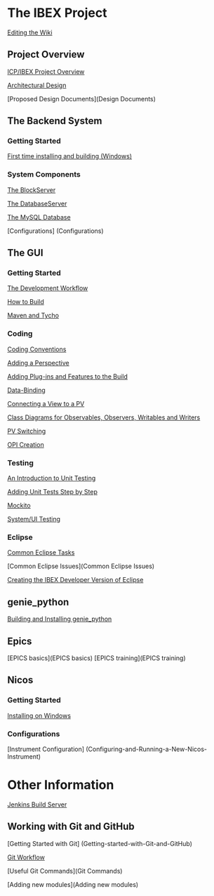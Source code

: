 # The IBEX Project #

[Editing the Wiki](Editing-the-Wiki)

## Project Overview ##

[ICP/IBEX Project Overview](https://github.com/ISISComputingGroup/IBEX/wiki)

[Architectural Design](High-Level-Architectural-Design)

[Proposed Design Documents](Design Documents)

## The Backend System ##

### Getting Started

[First time installing and building (Windows)](First-time-installing-and-building-(Windows))

### System Components

[The BlockServer](BlockServer)

[The DatabaseServer](The-DatabaseServer)

[The MySQL Database](The-MySQL-Database)

[Configurations] (Configurations)

## The GUI ##

### Getting Started

[The Development Workflow](GUI-Development-Workflow)

[How to Build](Building-the-GUI)

[Maven and Tycho](Maven-and-Tycho)

### Coding

[Coding Conventions](GUI-Coding-Conventions)

[Adding a Perspective](Adding-a-Button-to-the-Perspective-Switcher)

[Adding Plug-ins and Features to the Build](Adding-a-Plugin-or-Feature-to-Maven-Build)

[Data-Binding](An-Introduction-to-Databinding)

[Connecting a View to a PV](Connecting-a-View-to-a-PV)

[Class Diagrams for Observables, Observers, Writables and Writers](Refactoring-for-Observables-and-Writers)

[PV Switching](PV-Switching)

[OPI Creation](OPI-Creation)

### Testing

[An Introduction to Unit Testing](An-Introduction-to-Unit-Testing)

[Adding Unit Tests Step by Step](Adding-Unit-Tests)

[Mockito](Using-Mockito-for-Testing-in-the-GUI)

[System/UI Testing](System-Testing-with-RCPTT)

### Eclipse

[Common Eclipse Tasks](Common-Eclipse-Tasks)

[Common Eclipse Issues](Common Eclipse Issues)

[Creating the IBEX Developer Version of Eclipse](Creating-the-IBEX-Developer-Version-of-Eclipse)

## genie_python ##

[Building and Installing genie_python](Building-and-installing-genie_python)

## Epics ##

[EPICS basics](EPICS basics)
[EPICS training](EPICS training)

## Nicos ##

### Getting Started

[Installing on Windows](Installing-Nicos-on-Windows)

### Configurations

[Instrument Configuration] (Configuring-and-Running-a-New-Nicos-Instrument)

# Other Information #

[Jenkins Build Server](Jenkins-Build-Server)

## Working with Git and GitHub ##

[Getting Started with Git] (Getting-started-with-Git-and-GitHub)

[Git Workflow](Git-Cribs)

[Useful Git Commands](Git Commands)

[Adding new modules](Adding new modules)
